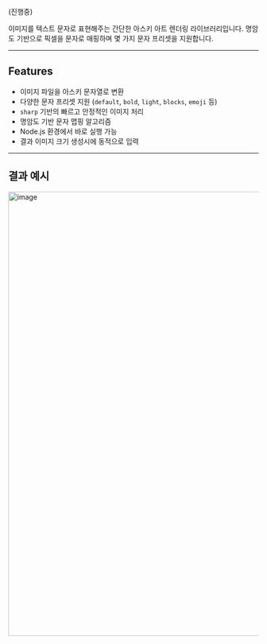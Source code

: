 (진행중)

이미지를 텍스트 문자로 표현해주는 간단한 아스키 아트 렌더링 라이브러리입니다. 
명암도 기반으로 픽셀을 문자로 매핑하며 몇 가지 문자 프리셋을 지원합니다.

---

## Features

- 이미지 파일을 아스키 문자열로 변환
- 다양한 문자 프리셋 지원 (`default`, `bold`, `light`, `blocks`, `emoji` 등)
- `sharp` 기반의 빠르고 안정적인 이미지 처리
- 명암도 기반 문자 맵핑 알고리즘
- Node.js 환경에서 바로 실행 가능
- 결과 이미지 크기 생성시에 동적으로 입력
  
---

## 결과 예시

<img width="894" alt="image" src="https://github.com/user-attachments/assets/9d934f8e-94df-4b4b-ac0b-e5babf6e95f6" />
